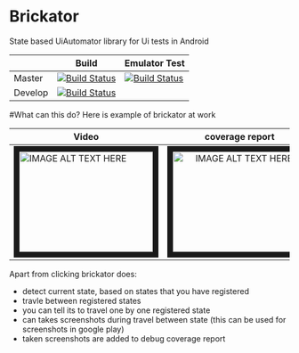 # Brickator
State based UiAutomator library for Ui tests in Android

|   |  Build |  Emulator Test |
|---|---|---|
|Master   | [![Build Status](https://travis-ci.org/Adam-Fresko/brickator.svg?branch=master)](https://travis-ci.org/Adam-Fresko/brickator)  | [![Build Status](https://travis-ci.org/Adam-Fresko/brickator.svg?branch=master-tests-emulator)](https://travis-ci.org/Adam-Fresko/brickator)  |
|Develop   | [![Build Status](https://travis-ci.org/Adam-Fresko/brickator.svg?branch=develop)](https://travis-ci.org/Adam-Fresko/brickator)  |   |

#What can this do?
Here is example of brickator at work <br>


| Video  |    coverage report      | screenshots in coverage report |
|----------|:-------------:|------:|
| <a href="http://www.youtube.com/watch?feature=player_embedded&v=iPbzTZrDuDE&feature=youtu.be" target="_blank"><img src="http://img.youtube.com/vi/iPbzTZrDuDE/0.jpg" alt="IMAGE ALT TEXT HERE" width="240" height="180" border="10" /></a> | <img src="https://github.com/Adam-Fresko/brickator/brickator-sample/src/main/res/drawable/ss_1.png?raw=true" alt="IMAGE ALT TEXT HERE" width="240" height="180" border="10" /> | <img src="https://github.com/Adam-Fresko/brickator/brickator-sample/src/main/res/drawable/ss_2.png?raw=true" alt="IMAGE ALT TEXT HERE" width="240" height="180" border="10" /> |





Apart from clicking brickator does:
- detect current state, based on states that you have registered
- travle between registered states
- you can tell its to travel one by one registered state
- can takes screenshots during travel between state (this can be used for screenshots in google play)
- taken screenshots are added to debug coverage report






